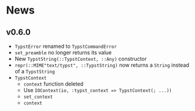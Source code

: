 
# News

## v0.6.0

- `TypstError` renamed to `TypstCommandError`
- `set_preamble` no longer returns its value
- New `TypstString(::TypstContext, ::Any)` constructor
- `repr(::MIME"text/typst", ::TypstString)` now returns a `String` instead of a `TypstString`
- `TypstContext`
    - `context` function deleted
    - Use `IOContext(io, :typst_context => TypstContext(; ...))`
    - `set_context`
    - `context`
